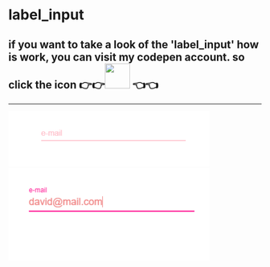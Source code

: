 # label_input

<h2>if you want to take a look of the 'label_input' how is work, you can visit my codepen account.
so click the icon 👉👉<a href='https://codepen.io/ihebxxxjaouadi/pen/abNYYVe'><img height="50" width="50" src="https://cdn.jsdelivr.net/npm/simple-icons@v3/icons/codepen.svg" /></a>
👈👈</h2>

<hr/>

<img src='images/label_input.PNG' width='400'>
<img src='images/label_input2.PNG' width='400'>
